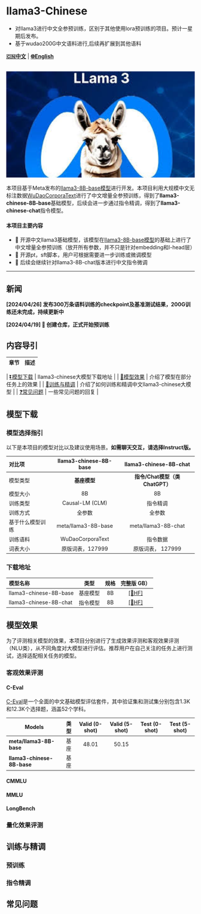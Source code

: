 # llama3-Chinese
* 对llama3进行中文全参预训练，区别于其他使用lora预训练的项目。预计一星期后发布。
* 基于wudao200G中文语料进行,后续再扩展到其他语料
  
[**🇨🇳中文**](./README.md) | [**🌐English**](./README_EN.md) 

<p align="center">
    <br>
    <img src="./llama3.jpg" width="800"/>
    <br>
</p>
<!-- <p align="center">
    <img alt="GitHub" src="https://img.shields.io/github/license/cooper12121/llama3-Chinese.svg?color=blue&style=flat-square">
    <img alt="GitHub release (latest by date)" src="https://img.shields.io/github/v/release/cooper12121/llama3-Chinese">
    <img alt="GitHub top language" src="https://img.shields.io/github/languages/top/cooper12121/llama3-Chinese">
    <a href="https://app.codacy.com/gh/cooper12121/llama3-Chinese/dashboard?utm_source=gh&utm_medium=referral&utm_content=&utm_campaign=Badge_grade"><img src="https://app.codacy.com/project/badge/Grade/142d688425494644b5b156068f55370d"/></a>
</p> -->

本项目基于Meta发布的[llama3-8B-base模型](https://huggingface.co/meta-llama/Meta-Llama-3-8B)进行开发。本项目利用大规模中文无标注数据[WuDaoCorporaText](https://data.baai.ac.cn/details/WuDaoCorporaText)进行了中文增量全参预训练，得到了**llama3-chinese-8B-base**基础模型，后续会进一步通过指令精调，得到了**llama3-chinese-chat**指令模型。



#### 本项目主要内容

- 🚀 开源中文llama3基础模型，该模型在[llama3-8B-base模型](https://huggingface.co/meta-llama/Meta-Llama-3-8B)的基础上进行了中文增量全参预训练（放开所有参数，并不只是针对embedding和l-head层）
- 🚀 开源pt，sft脚本，用户可根据需要进一步训练或微调模型
- 🚀 后续会继续针对llama3-8B-chat版本进行中文指令微调

----

## 新闻

**[2024/04/26] 发布300万条语料训练的checkpoint及基准测试结果，200G训练还未完成，持续更新中**

**[2024/04/19] 🚀 创建仓库，正式开始预训练**


## 内容导引
| 章节                                  | 描述                                                         |
| ------------------------------------- | ------------------------------------------------------------ |

| [⏬模型下载](#模型下载)        | llama3-chinese大模型下载地址    |
| [💯模型效果](#模型效果) | 介绍了模型在部分任务上的效果    |
| [📝训练与精调](#训练与精调) | 介绍了如何训练和精调中文llama3-chinese大模型 |
| [❓常见问题](#常见问题) | 一些常见问题的回复 |


## 模型下载

### 模型选择指引

以下是本项目的模型对比以及建议使用场景。**如需聊天交互，请选择Instruct版。**

| 对比项                | llama3-chinese-8B-base                                     | llama3-chinese-8B-chat                                  |
| :-------------------- | :----------------------------------------------------: | :----------------------------------------------------------: |
| 模型类型 | **基座模型** | **指令/Chat模型（类ChatGPT）** |
| 模型大小 |    8B                          |            8B |
| 训练类型     | Causal-LM (CLM)           | 指令精调                                                     |
| 训练方式 | 全参数                         | 全参数 |
| 基于什么模型训练 | meta/llama3-8B-base | meta/llama3-8B-chat |
| 训练语料 | WuDaoCorporaText | 指令数据 |
| 词表大小 | 原版词表，127999 | 原版词表， 127999 |



### 下载地址

| 模型名称                  |   类型   |                    规格                    |                    完整版 GB）                    |
| :------------------------ | :------: | :----------------------------------------------------------: | :----------------------------------------------------------: | 
| llama3-chinese-8B-base | 基座模型 | 8B | [[🤗HF]](https://huggingface.co/gao-NLP/llama3-chinese-8B-base) |
| llama3-chinese-8B-chat | 指令模型 | 8B |[[🤗HF]](https://huggingface.co/gao-NLP/llama3-chinese-8B-chat) | 




## 模型效果

为了评测相关模型的效果，本项目分别进行了生成效果评测和客观效果评测（NLU类），从不同角度对大模型进行评估。推荐用户在自己关注的任务上进行测试，选择适配相关任务的模型。


### 客观效果评测

#### C-Eval

[C-Eval](https://cevalbenchmark.com)是一个全面的中文基础模型评估套件，其中验证集和测试集分别包含1.3K和12.3K个选择题，涵盖52个学科。

| Models             | 类型 | Valid (0-shot) | Valid (5-shot) | Test (0-shot) | Test (5-shot) |
| ------------------------ | :------------: | :------------: | :-----------: | :-----------: | :-----------: |
| **meta/llama3-8B-base** | 基座 | 48.01 | 50.15 |  |  |
| **llama3-chinese-8B-base**  | 基座 |  |  | |  |



#### CMMLU



#### MMLU



#### LongBench


### 量化效果评测



## 训练与精调

### 预训练


### 指令精调



## 常见问题




